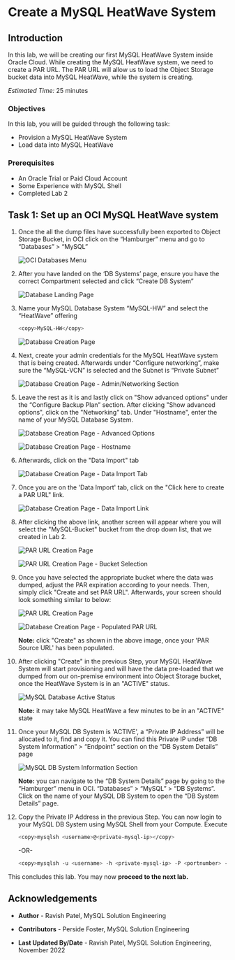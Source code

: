 # Create a MySQL HeatWave System

## Introduction

In this lab, we will be creating our first MySQL HeatWave System inside Oracle Cloud. While creating the MySQL HeatWave system, we need to create a PAR URL. The PAR URL will allow us to load the Object Storage bucket data into MySQL HeatWave, while the system is creating.

_Estimated Time:_ 25 minutes

### Objectives

In this lab, you will be guided through the following task:

- Provision a MySQL HeatWave System
- Load data into MySQL HeatWave

### Prerequisites

- An Oracle Trial or Paid Cloud Account
- Some Experience with MySQL Shell
- Completed Lab 2

## Task 1: Set up an OCI MySQL HeatWave system

1. Once the all the dump files have successfully been exported to Object Storage Bucket, in OCI click on the “Hamburger” menu and go to “Databases” > “MySQL”

    ![OCI Databases Menu](./images/mysql-nav1.png "mysql-nav")

2. After you have landed on the ‘DB Systems’ page, ensure you have the correct Compartment selected and click “Create DB System”

    ![Database Landing Page](./images/create-hw1.png "mysql-nav2")

3. Name your MySQL Database System “MySQL-HW” and select the “HeatWave” offering
    ```bash
    <copy>MySQL-HW</copy>
    ```

    ![Database Creation Page](./images/create-hw02.png "mysql-nav3")

4. Next, create your admin credentials for the MySQL HeatWave system that is being created. Afterwards under “Configure networking”, make sure the “MySQL-VCN” is selected and the Subnet is “Private Subnet”

    ![Database Creation Page - Admin/Networking Section](./images/hw-priv1.png "mysql-nav4")

5. Leave the rest as it is and lastly click on "Show advanced options" under the “Configure Backup Plan” section. After clicking "Show advanced options", click on the "Networking" tab. Under "Hostname", enter the name of your MySQL Database System.

    ![Database Creation Page - Advanced Options](./images/show-adv.png "show-advanced-options")

    ![Database Creation Page - Hostname](./images/hostname1.png "enter-hostname")

6. Afterwards, click on the "Data Import" tab

    ![Database Creation Page - Data Import Tab](./images/show-adv2.png "data-import")

7. Once you are on the 'Data Import' tab, click on the "Click here to create a PAR URL" link.

    ![Database Creation Page - Data Import Link](./images/create-par1.png "data-imp-options-hw2")

8. After clicking the above link, another screen will appear where you will select the "MySQL-Bucket" bucket from the drop down list, that we created in Lab 2.

    ![PAR URL Creation Page](./images/select-buck01.png "select-bucket")

    ![PAR URL Creation Page - Bucket Selection](./images/select-buck02.png "select-bucket2")

9. Once you have selected the appropriate bucket where the data was dumped, adjust the PAR expiration according to your needs. Then, simply click "Create and set PAR URL". Afterwards, your screen should look something similar to below:

    ![PAR URL Creation Page](./images/set-par.png "create-hw-using-par")

    ![Database Creation Page - Populated PAR URL](./images/create-hw01.png "create-hw")

     **Note:** click "Create" as shown in the above image, once your 'PAR Source URL' has been populated.

10. After clicking "Create" in the previous Step, your MySQL HeatWave System will start provisioning and will have the data pre-loaded that we dumped from our on-premise environment into Object Storage bucket, once the HeatWave System is in an "ACTIVE" status.

    ![MySQL Database Active Status](./images/db-ready.png "MySQL-Active")

    **Note:** it may take MySQL HeatWave a few minutes to be in an "ACTIVE" state

11. Once your MySQL DB System is 'ACTIVE', a “Private IP Address” will be allocated to it, find and copy it. You can find this Private IP under “DB System Information” > “Endpoint” section on the “DB System Details” page

    ![MySQL DB System Information Section](./images/hw-ip1.png "MySQL-IP")

    **Note:** you can navigate to the “DB System Details” page by going to the “Hamburger” menu in OCI. “Databases” > “MySQL” > “DB Systems”. Click on the name of your MySQL DB System to open the “DB System Details” page.

12. Copy the Private IP Address in the previous Step. You can now login to your MySQL DB System using MySQL Shell from your Compute. Execute

    ```bash
    <copy>mysqlsh <username>@<private-mysql-ip></copy>
    ```

    -OR-

    ```bash
    <copy>mysqlsh -u <username> -h <private-mysql-ip> -P <portnumber> -p</copy>
    ```

This concludes this lab. You may now **proceed to the next lab.**

## Acknowledgements

- **Author** - Ravish Patel, MySQL Solution Engineering

- **Contributors** - Perside Foster, MySQL Solution Engineering

- **Last Updated By/Date** - Ravish Patel, MySQL Solution Engineering, November 2022

